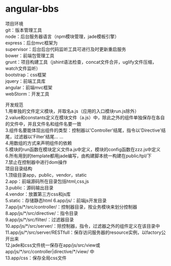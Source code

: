 angular-bbs
===========
项目环境  
git：版本管理工具  
node：后台服务器语言（npm模块管理，jade模板引擎）  
express：后台mvc框架为  
supervisor：后台后台代码监听工具可进行及时更新重启服务  
bower：前端包管理工具  
grunt：项目构建工具（jshint语法检查，concat文件合并，uglify文件压缩，watch文件监听）  
bootstrap：css框架  
jquery：前端工具库  
angular：前端mvc框架   
webStorm：开发工具  


开发规范  
1.用单独的文件定义模块，并取名a.js（应用的入口模块run.js除外）  
2.value和constants定义在模块文件（a.js）中，除此之外的组件单独保存在各自的文件中，并且文件名和组件名要一致  
3.组件名要能体现出组件的类型：控制器以'Controller'结尾，指令以'Directive'结尾，过滤器以'Filter'结尾... ...  
4.用数组的方式来声明组件的依赖  
5.模块的run函数在模块定义文件a.js中定义，模块的config函数在zzz.js中定义  
6.所有用到的template都用jade编写，由构建脚本统一构建在public/tpl/下  
7.禁止在控制器中进行dom操作  
项目目录结构  
1.顶级目录app，public，vendor，static  
2.app：前端源码所在目录包括html,css,js  
3.public：源码输出目录  
4.vendor：放置第三方css和js库  
5.static：存储静态html
6.app/js/：前端js开发目录  
7.app/js/\*/src/controller/：控制器目录，按业务模块来划分控制器  
8.app/js/\*/src/directive/：指令目录  
9.app/js/\*/src/filter/：过滤器目录  
10.app/js/\*/src/server/：除控制器，指令，过滤器之外的组件定义在该目录中  
11.app/js/\*/src/server/RESTfull：保存访问服务器的resource实例，以factory公开出来  
12.jade和css文件统一保存在app/js/src/view或app/js/\*/src/controller|directive/\*/view/ 中  
13.app/css：保存全局css文件  



